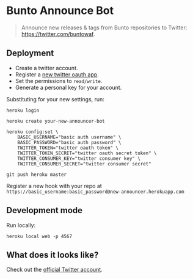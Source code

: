 # Bunto Announce Bot

> Announce new releases & tags from Bunto repositories to Twitter: https://twitter.com/buntowaf.


## Deployment

* Create a twitter account.
* Register a [new twitter oauth app](https://dev.twitter.com/docs/auth/tokens-devtwittercom).
* Set the permissions to `read/write`.
* Generate a personal key for your account.

Substituting for your new settings, run:

```
heroku login

heroku create your-new-announcer-bot

heroku config:set \
    BASIC_USERNAME="basic auth username" \
    BASIC_PASSWORD="basic auth password" \
    TWITTER_TOKEN="twitter oauth token" \
    TWITTER_TOKEN_SECRET="twitter oauth secret token" \
    TWITTER_CONSUMER_KEY="twitter consumer key" \
    TWITTER_CONSUMER_SECRET="twitter consumer secret"

git push heroku master
```

Register a new hook with your repo at `https://basic_username:basic_password@new-announcer.herokuapp.com`


## Development mode

Run locally:

```
heroku local web -p 4567
```


## What does it looks like?

Check out the [official Twitter account](https://twitter.com/buntowaf).
